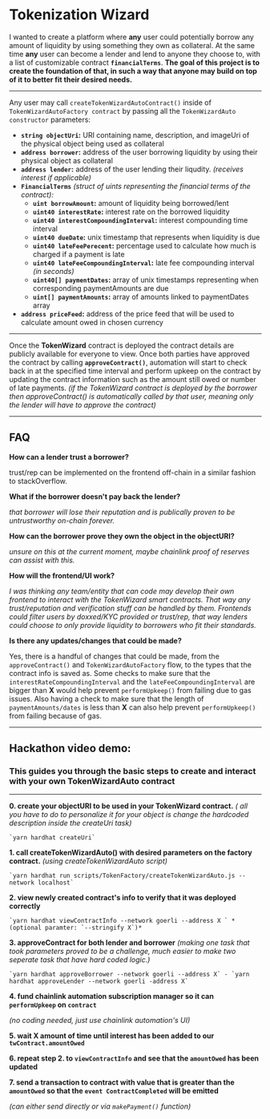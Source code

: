 # **Tokenization Wizard**

I wanted to create a platform where **any** user could potentially borrow any amount of liquidity by using something they own as collateral.
At the same time **any** user can become a lender and lend to anyone they choose to, with a list of customizable contract **`financialTerms`**.
**The goal of this project is to create the foundation of that, in such a way that anyone may build on top of it to better fit their desired needs.**

---

Any user may call `createTokenWizardAutoContract()` inside of `TokenWizardAutoFactory contract` by passing all the `TokenWizardAuto constructor` parameters:

-   **`string objectUri`:** URI containing name, description, and imageUri of the physical object being used as collateral
-   **`address borrower`:** address of the user borrowing liquidity by using their physical object as collateral
-   **`address lender`:** address of the user lending their liqudity. _(receives interest if applicable)_
-   **`FinancialTerms`** _(struct of uints representing the financial terms of the contract):_
    -   **`uint borrowAmount`:** amount of liquidity being borrowed/lent
    -   **`uint40 interestRate`:** interest rate on the borrowed liquidity
    -   **`uint40 interestCompoundingInterval`:** interest compounding time interval
    -   **`uint40 dueDate`:** unix timestamp that represents when liquidity is due
    -   **`uint40 lateFeePerecent`:** percentage used to calculate how much is charged if a payment is late
    -   **`uint40 lateFeeCompoundingInterval`:** late fee compounding interval _(in seconds)_
    -   **`uint40[] paymentDates`:** array of unix timestamps representing when corresponding paymentAmounts are due
    -   **`uint[] paymentAmounts`:** array of amounts linked to paymentDates array
-   **`address priceFeed`:** address of the price feed that will be used to calculate amount owed in chosen currency

---

Once the **TokenWizard** contract is deployed the contract details are publicly available for everyone to view. Once both parties have approved the contract by calling **`approveContract()`**, automation will start to check back in at the specified time interval and perform upkeep on the contract by updating the contract information such as the amount still owed or number of late payments. _(if the TokenWizard contract is deployed by the borrower then approveContract() is automatically called by that user, meaning only the lender will have to approve the contract)_

---

## **FAQ**

**How can a lender trust a borrower?**

trust/rep can be implemented on the frontend off-chain in a similar fashion to stackOverflow.

**What if the borrower doesn't pay back the lender?**

_that borrower will lose their reputation and is publically proven to be untrustworthy on-chain forever._

**How can the borrower prove they own the object in the objectURI?**

_unsure on this at the current moment, maybe chainlink proof of reserves can assist with this._

**How will the frontend/UI work?**

_I was thinking any team/entity that can code may develop their own frontend to interact with the TokenWizard smart contracts.
That way any trust/reputation and verification stuff can be handled by them. Frontends could filter users by doxxed/KYC provided or trust/rep,
that way lenders could choose to only provide liquidity to borrowers who fit their standards._

**Is there any updates/changes that could be made?**

Yes, there is a handful of changes that could be made, from the `approveContract()` and `TokenWizardAutoFactory` flow, to the types that the contract info is saved as. Some checks to make sure that the `interestRateCompoundingInterval` and the `lateFeeCompoundingInterval` are bigger than **X** would help prevent `performUpkeep()` from failing due to gas issues. Also having a check to make sure that the length of `paymentAmounts/dates` is less than **X** can also help prevent `performUpkeep()` from failing because of gas.

---

## **Hackathon video demo:**
### **This guides you through the basic steps to create and interact with your own TokenWizardAuto contract**

---

**0. create your objectURI to be used in your TokenWizard contract.**
   *( all you have to do to personalize it for your object is change the hardcoded description inside the createUri task)*

    `yarn hardhat createUri`

**1. call createTokenWizardAuto() with desired parameters on the factory contract.** *(using createTokenWizardAuto script)*

    `yarn hardhat run scripts/TokenFactory/createTokenWizardAuto.js --network localhost`

**2. view newly created contract's info to verify that it was deployed correctly**

    `yarn hardhat viewContractInfo --network goerli --address X ` *(optional paramter: `--stringify X`)*

**3. approveContract for both lender and borrower** *(making one task that took parameters proved to be a challenge, much easier to make two seperate task that have hard coded logic.)* 

    `yarn hardhat approveBorrower --network goerli --address X` - `yarn hardhat approveLender --network goerli -address X`

**4. fund chainlink automation subscription manager so it can `performUpkeep` on `contract`**

*(no coding needed, just use chainlink automation's UI)*

**5. wait X amount of time until interest has been added to our `twContract.amountOwed`**

**6. repeat step 2. to `viewContractInfo` and see that the `amountOwed` has been updated**

**7. send a transaction to contract with value that is greater than the `amountOwed` so that the `event ContractCompleted` will be emitted**

   *(can either send directly or via `makePayment()` function)*

